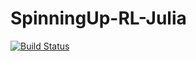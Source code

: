 # SpinningUp-RL-Julia

[![Build Status](https://github.com/sandeshkatakam/SpinningUp-RL-Julia.jl/actions/workflows/CI.yml/badge.svg?branch=master)](https://github.com/sandeshkatakam/SpinningUp-RL-Julia.jl/actions/workflows/CI.yml?query=branch%3Amaster)
